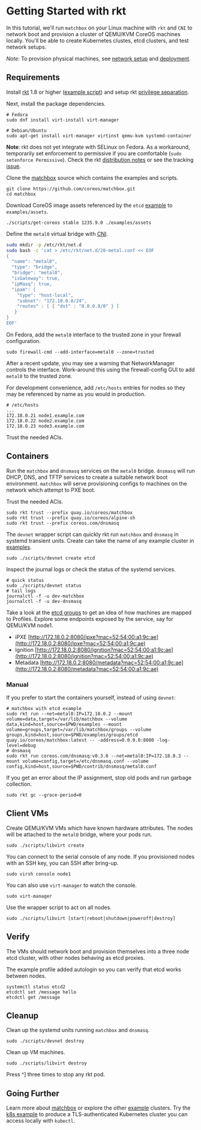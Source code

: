 
# Getting Started with rkt

In this tutorial, we'll run `matchbox` on your Linux machine with `rkt` and `CNI` to network boot and provision a cluster of QEMU/KVM CoreOS machines locally. You'll be able to create Kubernetes clustes, etcd clusters, and test network setups.

*Note*: To provision physical machines, see [network setup](network-setup.md) and [deployment](deployment.md).

## Requirements

Install [rkt](https://coreos.com/rkt/docs/latest/distributions.html) 1.8 or higher ([example script](https://github.com/dghubble/phoenix/blob/master/fedora/sources.sh)) and setup rkt [privilege separation](https://coreos.com/rkt/docs/latest/trying-out-rkt.html).

Next, install the package dependencies.

    # Fedora
    sudo dnf install virt-install virt-manager

    # Debian/Ubuntu
    sudo apt-get install virt-manager virtinst qemu-kvm systemd-container

**Note**: rkt does not yet integrate with SELinux on Fedora. As a workaround, temporarily set enforcement to permissive if you are comfortable (`sudo setenforce Permissive`). Check the rkt [distribution notes](https://github.com/coreos/rkt/blob/master/Documentation/distributions.md) or see the tracking [issue](https://github.com/coreos/rkt/issues/1727).

Clone the [matchbox](https://github.com/coreos/matchbox) source which contains the examples and scripts.

    git clone https://github.com/coreos/matchbox.git
    cd matchbox

Download CoreOS image assets referenced by the `etcd` [example](../examples) to `examples/assets`.

    ./scripts/get-coreos stable 1235.9.0 ./examples/assets

Define the `metal0` virtual bridge with [CNI](https://github.com/appc/cni).

```bash
sudo mkdir -p /etc/rkt/net.d
sudo bash -c 'cat > /etc/rkt/net.d/20-metal.conf << EOF
{
  "name": "metal0",
  "type": "bridge",
  "bridge": "metal0",
  "isGateway": true,
  "ipMasq": true,
  "ipam": {
    "type": "host-local",
    "subnet": "172.18.0.0/24",
    "routes" : [ { "dst" : "0.0.0.0/0" } ]
   }
}
EOF'
```

On Fedora, add the `metal0` interface to the trusted zone in your firewall configuration.

    sudo firewall-cmd --add-interface=metal0 --zone=trusted

After a recent update, you may see a warning that NetworkManager controls the interface. Work-around this using the firewall-config GUI to add `metal0` to the trusted zone.

For development convenience, add `/etc/hosts` entries for nodes so they may be referenced by name as you would in production.

    # /etc/hosts
    ...
    172.18.0.21 node1.example.com
    172.18.0.22 node2.example.com
    172.18.0.23 node3.example.com

Trust the needed ACIs.

## Containers

Run the `matchbox` and `dnsmasq` services on the `metal0` bridge. `dnsmasq` will run DHCP, DNS, and TFTP services to create a suitable network boot environment. `matchbox` will serve provisioning configs to machines on the network which attempt to PXE boot.

Trust the needed ACIs.

    sudo rkt trust --prefix quay.io/coreos/matchbox
    sudo rkt trust --prefix quay.io/coreos/alpine-sh
    sudo rkt trust --prefix coreos.com/dnsmasq

The `devnet` wrapper script can quickly rkt run `matchbox` and `dnsmasq` in systemd transient units. Create can take the name of any example cluster in [examples](../examples).

    sudo ./scripts/devnet create etcd

Inspect the journal logs or check the status of the systemd services.

    # quick status
    sudo ./scripts/devnet status
    # tail logs
    journalctl -f -u dev-matchbox
    journalctl -f -u dev-dnsmasq

Take a look at the [etcd groups](../examples/groups/etcd) to get an idea of how machines are mapped to Profiles. Explore some endpoints exposed by the service, say for QEMU/KVM node1.

* iPXE [http://172.18.0.2:8080/ipxe?mac=52:54:00:a1:9c:ae](http://172.18.0.2:8080/ipxe?mac=52:54:00:a1:9c:ae)
* Ignition [http://172.18.0.2:8080/ignition?mac=52:54:00:a1:9c:ae](http://172.18.0.2:8080/ignition?mac=52:54:00:a1:9c:ae)
* Metadata [http://172.18.0.2:8080/metadata?mac=52:54:00:a1:9c:ae](http://172.18.0.2:8080/metadata?mac=52:54:00:a1:9c:ae)

### Manual

If you prefer to start the containers yourself, instead of using `devnet`:

    # matchbox with etcd example
    sudo rkt run --net=metal0:IP=172.18.0.2 --mount volume=data,target=/var/lib/matchbox --volume data,kind=host,source=$PWD/examples --mount volume=groups,target=/var/lib/matchbox/groups --volume groups,kind=host,source=$PWD/examples/groups/etcd quay.io/coreos/matchbox:latest -- -address=0.0.0.0:8080 -log-level=debug
    # dnsmasq
    sudo rkt run coreos.com/dnsmasq:v0.3.0 --net=metal0:IP=172.18.0.3 --mount volume=config,target=/etc/dnsmasq.conf --volume config,kind=host,source=$PWD/contrib/dnsmasq/metal0.conf

If you get an error about the IP assignment, stop old pods and run garbage collection.

    sudo rkt gc --grace-period=0

## Client VMs

Create QEMU/KVM VMs which have known hardware attributes. The nodes will be attached to the `metal0` bridge, where your pods run.

    sudo ./scripts/libvirt create

You can connect to the serial console of any node. If you provisioned nodes with an SSH key, you can SSH after bring-up.

    sudo virsh console node1

You can also use `virt-manager` to watch the console.

    sudo virt-manager

Use the wrapper script to act on all nodes.

    sudo ./scripts/libvirt [start|reboot|shutdown|poweroff|destroy]

## Verify

The VMs should network boot and provision themselves into a three node etcd cluster, with other nodes behaving as etcd proxies.

The example profile added autologin so you can verify that etcd works between nodes.

    systemctl status etcd2
    etcdctl set /message hello
    etcdctl get /message

## Cleanup

Clean up the systemd units running `matchbox` and `dnsmasq`.

    sudo ./scripts/devnet destroy

Clean up VM machines.

    sudo ./scripts/libvirt destroy

Press ^] three times to stop any rkt pod.

## Going Further

Learn more about [matchbox](matchbox.md) or explore the other [example](../examples) clusters. Try the [k8s example](kubernetes.md) to produce a TLS-authenticated Kubernetes cluster you can access locally with `kubectl`.

